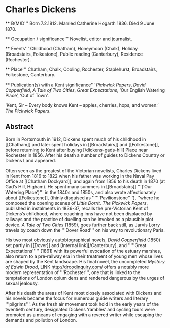 # Charles Dickens
** B(M)D'''  Born 7.2.1812. Married Catherine Hogarth 1836. Died 9 June 1870.

** Occupation / significance''' Novelist, editor and journalist. 

** Events''' Childhood (Chatham), Honeymoon (Chalk), Holiday (Broadstairs, Folkestone), Public reading (Canterbury), Residence (Rochester).

** Place''' Chatham, Chalk, Cooling, Rochester, Staplehurst, Broadstairs, Folkestone, Canterbury. 

** Publication(s) with a Kent significance''' _Pickwick Papers_, _David Copperfield_, _A Tale of Two Cities_, _Great Expectations_, ‘Our English Watering Place’, ‘Out of Town’.

‘Kent, Sir – Every body knows Kent – apples, cherries, hops, and women.’ _The Pickwick Papers_.

## Abstract
Born in Portsmouth in 1912, Dickens spent much of his childhood in [[Chatham]] and later spent holidays in [[Broadstairs]] and [[Folkestone]], before returning to Kent after buying [/dickens-gads-hill] Place near Rochester in 1856. After his death a number of guides to Dickens Country or Dickens Land appeared. 


Often seen as the greatest of the Victorian novelists, Charles Dickens lived in Kent from 1816 to 1822 when his father was working in the Naval Pay Office at [[Chatham Dockyard]], and again from 1856 to his death in 1870 (at Gad’s Hill, Higham). He spent many summers in [[Broadstairs]] 
'''(‘Our Watering Place’)''' in the 1840s and 1850s, and also wrote affectionately about [[Folkestone]], (thinly disguised as ''''''Pavilionstone''''), ''where he composed the opening scenes of _Little Dorrit_. _The Pickwick Papers_, published in instalments in 1836-37, recalls the pre-Victorian Kent of Dickens’s childhood, where coaching inns have not been displaced by railways and the practice of duelling can be invoked as a plausible plot device. _A Tale of Two Cities_ (1859), goes further back still, as Jarvis Lorry travels by coach down the '''Dover Road''' on his way to revolutionary Paris.

His two most obviously autobiographical novels, _David Copperfield_ (1850) set partly in [[Dover]] and [Internal link][/Canterbury], and '''''Great Expectations''''' (1861) with its powerful evocation of the estuary marshes, also return to a pre-railway era in their treatment of young men whose lives are shaped by the Kent landscape. His final novel, the uncompleted _Mystery of Edwin Drood_, LINK http://droodinquiry.com/  offers a notably more modern representation of '''Rochester''', one that is linked to the temptations of London opium dens and rendered dangerous by the urges of sexual jealousy.

After his death the areas of Kent most closely associated with Dickens and his novels became the focus for numerous guide writers and literary '''pilgrims'''. As the fresh air movement took hold in the early years of the twentieth century, designated Dickens ‘rambles’ and cycling tours were promoted as a means of engaging with a revered writer while escaping the demands and pollution of London.
